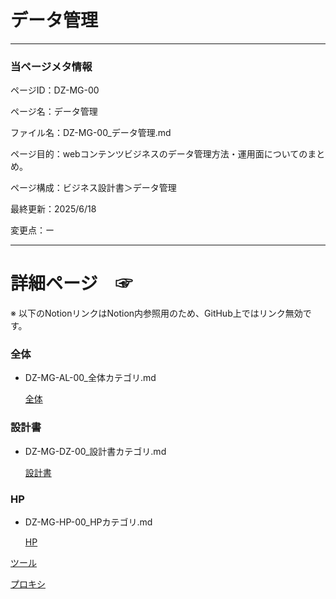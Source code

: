 # データ管理

---

### 当ページメタ情報

ページID：DZ-MG-00

ページ名：データ管理

ファイル名：DZ-MG-00_データ管理.md

ページ目的：webコンテンツビジネスのデータ管理方法・運用面についてのまとめ。

ページ構成：ビジネス設計書＞データ管理

最終更新：2025/6/18

変更点：ー

---

# 詳細ページ　☞

※ 以下のNotionリンクはNotion内参照用のため、GitHub上ではリンク無効です。

### 全体

- DZ-MG-AL-00_全体カテゴリ.md
    
    [全体](%E3%83%86%E3%82%99%E3%83%BC%E3%82%BF%E7%AE%A1%E7%90%86%20216cd75ce18580eea1c7fa89c3b1645d/%E5%85%A8%E4%BD%93%2021ecd75ce18580e9b229e1d814146cee.md)
    

### 設計書

- DZ-MG-DZ-00_設計書カテゴリ.md
    
    [設計書](%E3%83%86%E3%82%99%E3%83%BC%E3%82%BF%E7%AE%A1%E7%90%86%20216cd75ce18580eea1c7fa89c3b1645d/%E8%A8%AD%E8%A8%88%E6%9B%B8%2021ecd75ce185803c9df6f8361ddaa2a9.md)
    

### HP

- DZ-MG-HP-00_HPカテゴリ.md
    
    [HP](%E3%83%86%E3%82%99%E3%83%BC%E3%82%BF%E7%AE%A1%E7%90%86%20216cd75ce18580eea1c7fa89c3b1645d/HP%2021ecd75ce18580899335d492a003982b.md)
    

[ツール](%E3%83%86%E3%82%99%E3%83%BC%E3%82%BF%E7%AE%A1%E7%90%86%20216cd75ce18580eea1c7fa89c3b1645d/%E3%83%84%E3%83%BC%E3%83%AB%20220cd75ce18580d38d28dd53b0a505b3.md)

[プロキシ](%E3%83%86%E3%82%99%E3%83%BC%E3%82%BF%E7%AE%A1%E7%90%86%20216cd75ce18580eea1c7fa89c3b1645d/%E3%83%95%E3%82%9A%E3%83%AD%E3%82%AD%E3%82%B7%20224cd75ce18580ce97cfd5c7a268f98e.md)